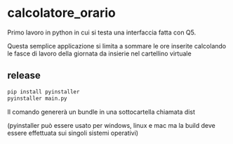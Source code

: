 # calcolatore_orario



Primo lavoro in python in cui si testa una interfaccia fatta con Q5.

Questa semplice applicazione si limita a sommare le ore inserite calcolando le fasce di lavoro della giornata da insierie nel cartellino virtuale  





## release

```bash
pip install pyinstaller
pyinstaller main.py
```

Il comando genererà un bundle in una sottocartella chiamata dist

(pyinstaller può essere usato per windows, linux e mac ma la build deve essere effettuata sui singoli sistemi operativi)
